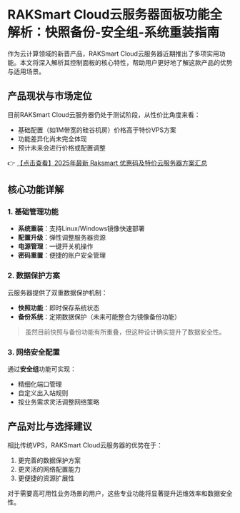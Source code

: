 # RAKSmart Cloud云服务器面板功能全解析：快照备份-安全组-系统重装指南

作为云计算领域的新晋产品，RAKSmart Cloud云服务器近期推出了多项实用功能。本文将深入解析其控制面板的核心特性，帮助用户更好地了解这款产品的优势与适用场景。

## 产品现状与市场定位

目前RAKSmart Cloud云服务器仍处于测试阶段，从性价比角度来看：

- 基础配置（如1M带宽的硅谷机房）价格高于特价VPS方案
- 功能差异化尚未完全体现
- 预计未来会进行价格或配置调整

👉 [【点击查看】2025年最新 Raksmart 优惠码及特价云服务器方案汇总](https://bit.ly/raksmart)

## 核心功能详解

### 1. 基础管理功能
- **系统重装**：支持Linux/Windows镜像快速部署
- **配置升级**：弹性调整服务器资源
- **电源管理**：一键开关机操作
- **密码重置**：便捷的账户安全管理

### 2. 数据保护方案
云服务器提供了双重数据保护机制：
- **快照功能**：即时保存系统状态
- **备份系统**：定期数据保护（未来可能整合为镜像备份功能）

> 虽然目前快照与备份功能有所重叠，但这种设计确实提升了数据安全性。

### 3. 网络安全配置
通过**安全组**功能可实现：
- 精细化端口管理
- 自定义出入站规则
- 按业务需求灵活调整网络策略

## 产品对比与选择建议

相比传统VPS，RAKSmart Cloud云服务器的优势在于：
1. 更完善的数据保护方案
2. 更灵活的网络配置能力
3. 更便捷的资源扩展性

对于需要高可用性业务场景的用户，这些专业功能将显著提升运维效率和数据安全性。